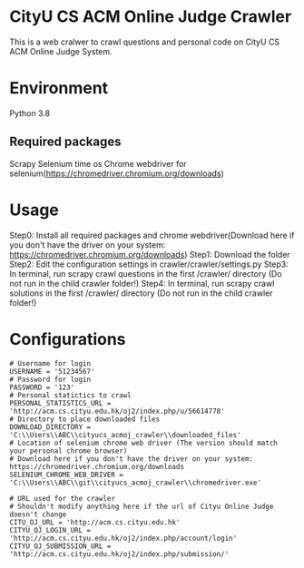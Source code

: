 # CityU CS ACM Online Judge Crawler

This is a web cralwer to crawl questions and personal code on CityU CS ACM Online Judge System.

# Environment

Python 3.8

## Required packages
Scrapy
Selenium
time
os
Chrome webdriver for selenium(https://chromedriver.chromium.org/downloads)

# Usage

Step0: Install all required packages and chrome webdriver(Download here if you don't have the driver on your system: https://chromedriver.chromium.org/downloads)
Step1: Download the folder
Step2: Edit the configuration settings in crawler/crawler/settings.py
Step3: In terminal,	run scrapy crawl questions in the first /crawler/ directory (Do not run in the child crawler folder!)
Step4: In terminal, run scrapy crawl solutions in the first /crawler/ directory (Do not run in the child crawler folder!)

# Configurations
```
# Username for login
USERNAME = '51234567'
# Password for login
PASSWORD = '123'
# Personal statictics to crawl
PERSONAL_STATISTICS_URL = 'http://acm.cs.cityu.edu.hk/oj2/index.php/u/56614778'
# Directory to place downloaded files
DOWNLOAD_DIRECTORY = 'C:\\Users\\ABC\\cityucs_acmoj_crawler\\downloaded_files'
# Location of selenium chrome web driver (The version should match your personal chrome browser)
# Download here if you don't have the driver on your system: https://chromedriver.chromium.org/downloads
SELENIUM_CHROME_WEB_DRIVER = 'C:\\Users\\ABC\\git\\cityucs_acmoj_crawler\\chromedriver.exe'

# URL used for the crawler
# Shouldn't modify anything here if the url of Cityu Online Judge doesn't change
CITU_OJ_URL = 'http://acm.cs.cityu.edu.hk'
CITYU_OJ_LOGIN_URL = 'http://acm.cs.cityu.edu.hk/oj2/index.php/account/login'
CITYU_OJ_SUBMISSION_URL = 'http://acm.cs.cityu.edu.hk/oj2/index.php/submission/'
```
